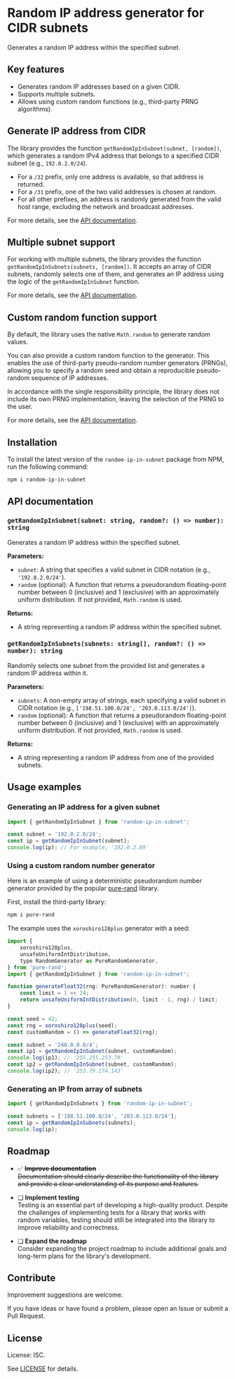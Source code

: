# Random IP address generator for CIDR subnets

Generates a random IP address within the specified subnet.

## Key features

- Generates random IP addresses based on a given CIDR.
- Supports multiple subnets.
- Allows using custom random functions (e.g., third-party PRNG algorithms).

## Generate IP address from CIDR

The library provides the function `getRandomIpInSubnet(subnet, [random])`, which generates a random IPv4 address that belongs to a specified CIDR subnet (e.g., `192.0.2.0/24`).

- For a `/32` prefix, only one address is available, so that address is returned.
- For a `/31` prefix, one of the two valid addresses is chosen at random.
- For all other prefixes, an address is randomly generated from the valid host range, excluding the network and broadcast addresses.

For more details, see the [API documentation](#api-documentation).

## Multiple subnet support

For working with multiple subnets, the library provides the function `getRandomIpInSubnets(subnets, [random])`. It accepts an array of CIDR subnets, randomly selects one of them, and generates an IP address using the logic of the `getRandomIpInSubnet` function.

For more details, see the [API documentation](#api-documentation).

## Custom random function support

By default, the library uses the native `Math.random` to generate random values.

You can also provide a custom random function to the generator. This enables the use of third-party pseudo-random number generators (PRNGs), allowing you to specify a random seed and obtain a reproducible pseudo-random sequence of IP addresses.

In accordance with the single responsibility principle, the library does not include its own PRNG implementation, leaving the selection of the PRNG to the user.

For more details, see the [API documentation](#api-documentation).

## Installation

To install the latest version of the `random-ip-in-subnet` package from NPM,
run the following command:

```sh
npm i random-ip-in-subnet
```

## API documentation

### `getRandomIpInSubnet(subnet: string, random?: () => number): string`

Generates a random IP address within the specified subnet.

**Parameters:**
- `subnet`: A string that specifies a valid subnet in CIDR notation (e.g., `'192.0.2.0/24'`).
- `random` (optional): A function that returns a pseudorandom floating-point number between 0 (inclusive) and 1 (exclusive) with an approximately uniform distribution. If not provided, `Math.random` is used.

**Returns:**
- A string representing a random IP address within the specified subnet.

### `getRandomIpInSubnets(subnets: string[], random?: () => number): string`

Randomly selects one subnet from the provided list and generates a random IP address within it.

**Parameters:**
- `subnets`: A non-empty array of strings, each specifying a valid subnet in CIDR notation (e.g., `['198.51.100.0/24', '203.0.113.0/24']`).
- `random` (optional): A function that returns a pseudorandom floating-point number between 0 (inclusive) and 1 (exclusive) with an approximately uniform distribution. If not provided, `Math.random` is used.

**Returns:**
- A string representing a random IP address from one of the provided subnets.

## Usage examples

### Generating an IP address for a given subnet

```js
import { getRandomIpInSubnet } from 'random-ip-in-subnet';

const subnet = '192.0.2.0/24';
const ip = getRandomIpInSubnet(subnet);
console.log(ip); // For example, '192.0.2.89'
```

### Using a custom random number generator

Here is an example of using a deterministic pseudorandom number generator provided by the popular [pure-rand](https://www.npmjs.com/package/pure-rand) library.

First, install the third-party library:

```sh
npm i pure-rand
```

The example uses the `xoroshiro128plus` generator with a seed:

```js
import {
    xoroshiro128plus,
    unsafeUniformIntDistribution,
    type RandomGenerator as PureRandomGenerator,
} from 'pure-rand';
import { getRandomIpInSubnet } from 'random-ip-in-subnet';

function generateFloat32(rng: PureRandomGenerator): number {
    const limit = 1 << 24;
    return unsafeUniformIntDistribution(0, limit - 1, rng) / limit;
}

const seed = 42;
const rng = xoroshiro128plus(seed);
const customRandom = () => generateFloat32(rng);

const subnet = '240.0.0.0/4';
const ip1 = getRandomIpInSubnet(subnet, customRandom);
console.log(ip1); // '255.255.253.79'
const ip2 = getRandomIpInSubnet(subnet, customRandom);
console.log(ip2); // '253.79.174.143'
```

### Generating an IP from array of subnets

```js
import { getRandomIpInSubnets } from 'random-ip-in-subnet';

const subnets = ['198.51.100.0/24', '203.0.113.0/24'];
const ip = getRandomIpInSubnets(subnets);
console.log(ip);
```

## Roadmap

* ✅ ~~**Improve documentation**~~  
    ~~Documentation should clearly describe the functionality of the library and provide a clear understanding of its purpose and features.~~

* ❑ **Implement testing**  
    Testing is an essential part of developing a high-quality product.
    Despite the challenges of implementing tests for a library that works with random variables, testing should still be integrated into the library to improve reliability and correctness.

* ❑ **Expand the roadmap**  
    Consider expanding the project roadmap to include additional goals and long-term plans for the library's development.

## Contribute

Improvement suggestions are welcome.

If you have ideas or have found a problem, please open an Issue or submit a Pull Request.

## License

License: ISC.

See [LICENSE](./LICENSE) for details.
